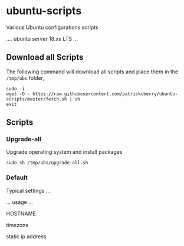 # ubuntu-scripts
Various Ubuntu configurations scripts

.... ubuntu server 18.xx LTS ...

## Download all Scripts

The following command will download all scripts and place them in the `/tmp/ubs` folder,

```
sudo -i
wget -O - https://raw.githubusercontent.com/patrickcberry/ubuntu-scripts/master/fetch.sh | sh
exit
```


## Scripts

### Upgrade-all

Upgrade operating system and install packages

`sudo sh /tmp/ubs/upgrade-all.sh`

### Default

Typical settings ...

... usage ...

HOSTNAME

timezone

static ip address
